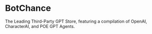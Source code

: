 # BotChance
The Leading Third-Party GPT Store, featuring a compilation of OpenAI, CharacterAI, and POE GPT Agents.
